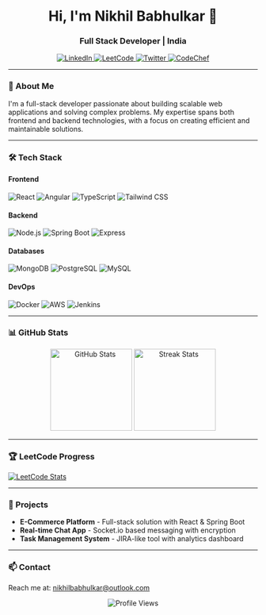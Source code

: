 <h1 align="center">Hi, I'm Nikhil Babhulkar 👋</h1>
<h3 align="center">Full Stack Developer | India</h3>

<p align="center">
  <a href="https://www.linkedin.com/in/nikhil-babhulkar-9a3b2920a/">
    <img src="https://img.shields.io/badge/LinkedIn-0A66C2?logo=linkedin&logoColor=white&style=flat" alt="LinkedIn">
  </a>
  <a href="https://leetcode.com/NikhilBabhulkar/">
    <img src="https://img.shields.io/badge/LeetCode-FFA116?logo=leetcode&logoColor=black&style=flat" alt="LeetCode">
  </a>
  <a href="https://twitter.com/nikhil_babhulkar">
    <img src="https://img.shields.io/badge/Twitter-1DA1F2?logo=twitter&logoColor=white&style=flat" alt="Twitter">
  </a>
  <a href="https://www.codechef.com/users/nikhilbab">
    <img src="https://img.shields.io/badge/CodeChef-5B4638?logo=codechef&logoColor=white&style=flat" alt="CodeChef">
  </a>
</p>

---

### 🚀 About Me

I'm a full-stack developer passionate about building scalable web applications and solving complex problems. My expertise spans both frontend and backend technologies, with a focus on creating efficient and maintainable solutions.

---

### 🛠️ Tech Stack

#### Frontend
![React](https://img.shields.io/badge/React-20232A?logo=react&logoColor=61DAFB)
![Angular](https://img.shields.io/badge/Angular-DD0031?logo=angular&logoColor=white)
![TypeScript](https://img.shields.io/badge/TypeScript-3178C6?logo=typescript&logoColor=white)
![Tailwind CSS](https://img.shields.io/badge/Tailwind_CSS-38B2AC?logo=tailwind-css&logoColor=white)

#### Backend
![Node.js](https://img.shields.io/badge/Node.js-339933?logo=node.js&logoColor=white)
![Spring Boot](https://img.shields.io/badge/Spring_Boot-6DB33F?logo=spring&logoColor=white)
![Express](https://img.shields.io/badge/Express-000000?logo=express&logoColor=white)

#### Databases
![MongoDB](https://img.shields.io/badge/MongoDB-47A248?logo=mongodb&logoColor=white)
![PostgreSQL](https://img.shields.io/badge/PostgreSQL-4169E1?logo=postgresql&logoColor=white)
![MySQL](https://img.shields.io/badge/MySQL-4479A1?logo=mysql&logoColor=white)

#### DevOps
![Docker](https://img.shields.io/badge/Docker-2496ED?logo=docker&logoColor=white)
![AWS](https://img.shields.io/badge/AWS-232F3E?logo=amazon-aws&logoColor=white)
![Jenkins](https://img.shields.io/badge/Jenkins-D24939?logo=jenkins&logoColor=white)

---

### 📊 GitHub Stats

<div align="center">
  <img height="165" src="https://github-readme-stats.vercel.app/api?username=NikhilBabhulkar&show_icons=true&theme=merko" alt="GitHub Stats">
  <img height="165" src="https://github-readme-streak-stats.herokuapp.com/?user=NikhilBabhulkar&theme=merko" alt="Streak Stats">
</div>

---

### 🏆 LeetCode Progress

[![LeetCode Stats](https://leetcard.jacoblin.cool/NikhilBabhulkar?theme=dark&font=noto_sans)](https://leetcode.com/NikhilBabhulkar/)

---

### 💼 Projects

- **E-Commerce Platform** - Full-stack solution with React & Spring Boot
- **Real-time Chat App** - Socket.io based messaging with encryption
- **Task Management System** - JIRA-like tool with analytics dashboard

---

### 📫 Contact

Reach me at: [nikhilbabhulkar@outlook.com](mailto:nikhilbabhulkar@outlook.com)

<p align="center">
  <img src="https://komarev.com/ghpvc/?username=NikhilBabhulkar&color=blue&style=flat-square" alt="Profile Views">
</p>
